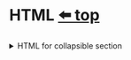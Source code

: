﻿# HTML [⬅️ top](./README.md)

<details>
<summary>HTML for collapsible section</summary>

    <details>
    <summary>Title of section</summary>

    Content of section
    </details>
</details>